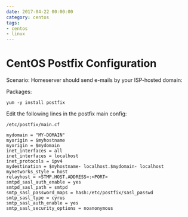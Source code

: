 ```yaml
--- 
date: 2017-04-22 00:00:00
category: centos
tags: 
- centos
- linux
---
```

# CentOS Postfix Configuration

Scenario: Homeserver should send e-mails by your ISP-hosted domain:

Packages:

    yum -y install postfix

Edit the following lines in the postfix main config:
    
    /etc/postfix/main.cf

    mydomain = "MY-DOMAIN"
    myorigin = $myhostname
    myorigin = $mydomain
    inet_interfaces = all
    inet_interfaces = localhost
    inet_protocols = ipv4
    mydestination = $myhostname- localhost.$mydomain- localhost
    mynetworks_style = host
    relayhost = <STMP.HOST.ADDRESS>:<PORT>
    smtpd_sasl_auth_enable = yes
    smtpd_sasl_path = smtpd
    smtp_sasl_password_maps = hash:/etc/postfix/sasl_passwd
    smtp_sasl_type = cyrus
    smtp_sasl_auth_enable = yes
    smtp_sasl_security_options = noanonymous
